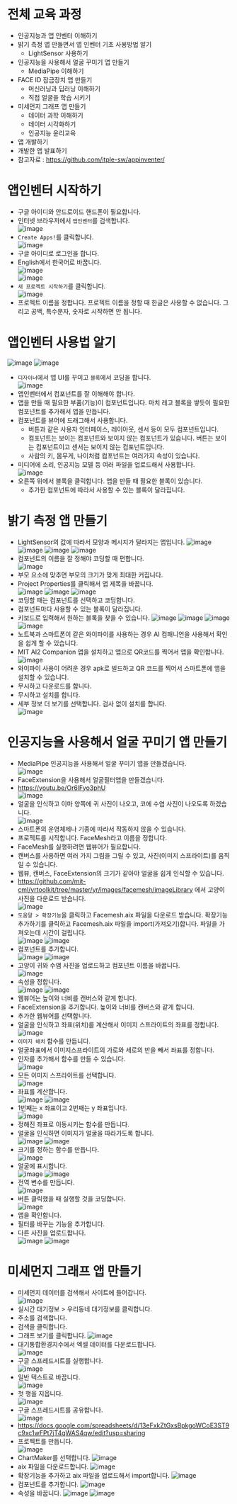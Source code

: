 # 전체 교육 과정
* 인공지능과 앱 인벤터 이해하기
* 밝기 측정 앱 만들면서 앱 인벤터 기초 사용방법 알기
  *  LightSensor 사용하기
* 인공지능을 사용해서 얼굴 꾸미기 앱 만들기
  * MediaPipe 이해하기 
* FACE ID 잠금장치 앱 만들기
  * 머신러닝과 딥러닝 이해하기
  * 직접 얼굴을 학습 시키기
* 미세먼지 그래프 앱 만들기
  * 데이터 과학 이해하기
  * 데이터 시각화하기
  * 인공지능 윤리교육
* 앱 개발하기
* 개발한 앱 발표하기
* 참고자료 : https://github.com/itple-sw/appinventer/

# 앱인벤터 시작하기
* 구글 아이디와 안드로이드 핸드폰이 필요합니다.
* 인터넷 브라우저에서 ```앱인벤터```를 검색합니다.   
![image](https://github.com/itple-sw/appinventer/assets/76088532/a22a1d0b-a774-4ff7-97ea-213b7b58e3d3)
* ```Create Apps!```를 클릭합니다.      
![image](https://github.com/itple-sw/appinventer/assets/76088532/9d388472-8c40-44b0-bbab-65652ad3a9c2)
* 구글 아이디로 로그인을 합니다.
* English에서 한국어로 바꿉니다.      
![image](https://github.com/itple-sw/appinventer/assets/76088532/3fdf1fcc-5f5b-4749-8426-e4dedd1837c5)   
![image](https://github.com/itple-sw/appinventer/assets/76088532/80c814fb-d0c2-43ea-9638-415631cd5ee9)
* ```새 프로젝트 시작하기```를 클릭합니다.   
![image](https://github.com/itple-sw/appinventer/assets/76088532/b726482e-3731-41c9-9977-df9a78df92d9)
* 프로젝트 이름을 정합니다. 프로젝트 이름을 정할 때 한글은 사용할 수 없습니다. 그리고 공백, 특수문자, 숫자로 시작하면 안 됩니다.

# 앱인벤터 사용법 알기
![image](https://github.com/itple-sw/appinventer/assets/76088532/f7340508-1003-4073-9423-1e9dd8c2b65f)
![image](https://github.com/itple-sw/appinventer/assets/76088532/f663f1c1-da00-4fac-8fee-2c39704f88c4)
* ```디자이너```에서 앱 UI를 꾸미고 ```블록```에서 코딩을 합니다.   
![image](https://github.com/itple-sw/appinventer/assets/76088532/2e8439aa-9024-4ec6-8425-abb457c921b7)
* 앱인벤터에서 컴포넌트를 잘 이해해야 합니다.
* 앱을 만들 때 필요한 부품(기능)이 컴포넌트입니다. 마치 레고 블록을 쌓듯이 필요한 컴포넌트를 추가해서 앱을 만듭니다.
* 컴포넌트를 뷰어에 드래그해서 사용합니다. 
  * 버튼과 같은 사용자 인터페이스, 레이아웃, 센서 등이 모두 컴포넌트입니다.
  * 컴포넌트는 보이는 컴포넌트와 보이지 않는 컴포넌트가 있습니다. 버튼는 보이는 컴포넌트이고 센서는 보이지 않는 컴포넌트입니다.
  * 사람의 키, 몸무게, 나이처럼 컴포넌트는 여러가지 속성이 있습니다.
* 미디어에 소리, 인공지능 모델 등 여러 파일을 업로드해서 사용합니다.   
![image](https://github.com/jerrytohub/heinstein/assets/127598703/59aaadcb-5dbe-4dc6-92b2-3497d81bd32d)
* 오른쪽 위에서 블록을 클릭합니다. 앱을 만들 때 필요한 블록이 있습니다.
  * 추가한 컴포넌트에 따라서 사용할 수 있는 블록이 달라집니다.

# 밝기 측정 앱 만들기
* LightSensor의 값에 따라서 모양과 메시지가 달라지는 앱입니다. 
![image](https://github.com/jerrytohub/heinstein/assets/127598703/c3f849a6-5fd0-406f-8866-80dbffbbab5f)
![image](https://github.com/jerrytohub/heinstein/assets/127598703/56adfec8-fda8-45e7-978b-ef68a4bd0965)
![image](https://github.com/jerrytohub/heinstein/assets/127598703/b6525a56-1694-4de1-b768-727e7d234c25)
![image](https://github.com/jerrytohub/heinstein/assets/127598703/626d2690-062a-44a2-9670-feb973dcfb39)
* 컴포넌트의 이름을 잘 정해야 코딩할 때 편합니다.   
![image](https://github.com/jerrytohub/heinstein/assets/127598703/0afd8aa9-c97b-45fe-9963-0c639bd137db)
* 부모 요소에 맞추면 부모의 크기가 맞게 최대한 커집니다.
* Project Properties를 클릭해서 앱 제목을 바꿉니다.   
![image](https://github.com/jerrytohub/heinstein/assets/127598703/d962c910-efad-47a1-a6bf-84c0205773a7)
![image](https://github.com/jerrytohub/heinstein/assets/127598703/4ad0167a-7193-420c-a2a4-cee18361d56f)
![image](https://github.com/jerrytohub/heinstein/assets/127598703/1b991e56-9b43-448d-a8cc-a3e0ed2e4480)
* 코딩할 때는 컴포넌트를 선택하고 코딩합니다.
* 컴포넌트마다 사용할 수 있는 블록이 달라집니다.
* 키보드로 입력해서 원하는 블록을 찾을 수 있습니다.
![image](https://github.com/jerrytohub/heinstein/assets/127598703/a8477907-b4d5-4c17-be94-2e1762f2d477)
![image](https://github.com/jerrytohub/heinstein/assets/127598703/ee6dc229-1e46-4db3-89bf-22de786b70c8)
![image](https://github.com/jerrytohub/heinstein/assets/127598703/19d75d1a-423b-49fe-942d-bbeaf5cef1b8)
![image](https://github.com/jerrytohub/heinstein/assets/127598703/85816937-a7ae-4b2e-af6f-cb95db6140e4)
* 노트북과 스마트폰이 같은 와이파이를 사용하는 경우 AI 컴패니언을 사용해서 확인을 쉽게 할 수 있습니다.
* MIT AI2 Companion 앱을 설치하고 앱으로 QR코드를 찍어서 앱을 확인합니다.  
![image](https://github.com/jerrytohub/heinstein/assets/127598703/a3616094-e8a1-49b6-b932-4c6de49d80f3)
* 와이파이 사용이 어려운 경우 apk로 빌드하고 QR 코드를 찍어서 스마트폰에 앱을 설치할 수 있습니다.
* 무시하고 다운로드를 합니다.
* 무시하고 설치를 합니다.
* 세부 정보 더 보기를 선택합니다. 검사 없이 설치를 합니다.   
![image](https://github.com/jerrytohub/heinstein/assets/127598703/75cf9af9-7691-4c05-a264-792027993811)

# 인공지능을 사용해서 얼굴 꾸미기 앱 만들기
* MediaPipe 인공지능을 사용해서 얼굴 꾸미기 앱을 만들겠습니다.   
![image](https://github.com/jerrytohub/heinstein/assets/127598703/47a244d5-bc08-4937-9785-b5906883a13e)
* FaceExtension을 사용해서 얼굴필터앱을 만들겠습니다.
* https://youtu.be/Or6lFyo3phU   
![image](https://github.com/itple-sw/appinventer/assets/76088532/68c8b573-a8ad-40ee-b64d-c34c81bba936)
* 얼굴을 인식하고 이마 양쪽에 귀 사진이 나오고, 코에 수염 사진이 나오도록 하겠습니다.   
![image](https://github.com/jerrytohub/heinstein/assets/127598703/cf53d874-cef0-4070-9b82-b2e0e03321cf)
* 스마트폰의 운영체제나 기종에 따라서 작동하지 않을 수 있습니다.
* 프로젝트를 시작합니다. FaceMesh라고 이름을 정합니다.
* FaceMesh를 실행하려면 웹뷰어가 필요합니다.
* 캔버스를 사용하면 여러 가지 그림을 그릴 수 있고, 사진(이미지 스프라이트)를 움직일 수 있습니다.
* 웹뷰, 캔버스, FaceExtension의 크기가 같아야 얼굴을 쉽게 인식할 수 있습니다.
* https://github.com/mit-cml/yrtoolkit/tree/master/yr/images/facemesh/imageLibrary 에서 고양이 사진을 다운로드 받습니다.   
![image](https://github.com/jerrytohub/heinstein/assets/127598703/d947a056-6294-4a57-9899-ad994edeeab5)
* ```도움말 > 확장기능```을 클릭하고 Facemesh.aix 파일을 다운로드 받습니다. 확장기능 추가하기를 클릭하고 Facemesh.aix 파일을 import(가져오기)합니다. 파일을 가져오는데 시간이 걸립니다.   
![image](https://github.com/itple-sw/appinventer/assets/76088532/c7a7edb8-528b-48e7-9b8d-61364d650302)
![image](https://github.com/jerrytohub/heinstein/assets/127598703/18f82cda-b9eb-4e9c-98d6-4e490426578e)
* 컴포넌트를 추가합니다.   
![image](https://github.com/jerrytohub/heinstein/assets/127598703/006d6f5d-a1d6-424e-8b22-419df0c18a82)
![image](https://github.com/jerrytohub/heinstein/assets/127598703/0934598c-000c-4c78-bbea-23d76be57a70)
* 고양이 귀와 수염 사진을 업로드하고 컴포넌트 이름을 바꿉니다.   
![image](https://github.com/jerrytohub/heinstein/assets/127598703/0339b28c-ba9f-4cd6-b6ed-b03df1287e09)
* 속성을 정합니다.   
![image](https://github.com/jerrytohub/heinstein/assets/127598703/6291a2fe-208d-4a32-97ee-7eada41ad586)
![image](https://github.com/jerrytohub/heinstein/assets/127598703/bcc554cc-298b-42b9-a7c0-8d787520f833)
* 웹뷰어는 높이와 너비를 캔버스와 같게 합니다.
* FaceExtension을 추가합니다. 높이와 너비를 캔버스와 같게 합니다.
* 추가한 웹뷰어를 선택합니다.   
* 얼굴을 인식하고 좌표(위치)를 계산해서 이미지 스프라이트의 좌표를 정합니다.   
![image](https://github.com/itple-sw/appinventer/assets/76088532/8153052e-9df7-42b5-93e1-c6b35834d58a)
* ```이미지 배치``` 함수를 만듭니다.
* 얼굴좌표에서 이미지스프라이트의 가로와 세로의 반을 빼서 좌표를 정합니다.
* 인자를 추가해서 함수를 만들 수 있습니다.   
![image](https://github.com/jerrytohub/heinstein/assets/127598703/dc3d4d04-2af5-43f1-a06f-d5c93875b360)
* 모든 이미지 스프라이트를 선택합니다.   
![image](https://github.com/jerrytohub/heinstein/assets/127598703/918e1bc4-cb1d-4654-92e0-c24857dc655c)
* 좌표를 계산합니다.   
![image](https://github.com/jerrytohub/heinstein/assets/127598703/82698257-6bdc-4f3b-9138-5b44ab427328)
![image](https://github.com/jerrytohub/heinstein/assets/127598703/521227a9-8b63-40fb-9bbc-46daaf6f4ab9)
* 1번째는 x 좌표이고 2번째는 y 좌표입니다.      
![image](https://github.com/jerrytohub/heinstein/assets/127598703/78600508-1448-483a-9e94-cc73b982ddec)
* 정해진 좌표로 이동시키는 함수를 만듭니다.
* 얼굴을 인식하면 이미지가 얼굴을 따라가도록 합니다.   
![image](https://github.com/jerrytohub/heinstein/assets/127598703/e857c9c5-cdf4-4187-9663-7b6c4e261c16)
![image](https://github.com/jerrytohub/heinstein/assets/127598703/86ba8714-f349-49da-a79a-e18900905616)
* 크기를 정하는 함수를 만듭니다.   
![image](https://github.com/jerrytohub/heinstein/assets/127598703/fb77d30e-0f98-4a7c-a3fb-f54c710ced96)
* 얼굴에 표시합니다.   
![image](https://github.com/jerrytohub/heinstein/assets/127598703/05933a78-5de0-4282-b0f4-37d57c4dd416)
![image](https://github.com/jerrytohub/heinstein/assets/127598703/ac243e80-c9fe-4c00-8ce2-7c08641a1311)
* 전역 변수를 만듭니다.   
![image](https://github.com/jerrytohub/heinstein/assets/127598703/90e2e0b0-a0f4-492e-b564-b6e4d954b2e4)
* 버튼 클릭했을 때 실행할 것을 코딩합니다.   
![image](https://github.com/jerrytohub/heinstein/assets/127598703/499108be-048c-403a-b355-35907453f7eb)
* 앱을 확인합니다.
* 필터를 바꾸는 기능을 추가합니다.
* 다른 사진을 업로드합니다.   
![image](https://github.com/jerrytohub/heinstein/assets/127598703/7d50eaa0-37bb-4592-8ec7-feb83f91a085)
![image](https://github.com/jerrytohub/heinstein/assets/127598703/cb6a86fd-a7f1-441a-84d6-345ad845283e)

# 미세먼지 그래프 앱 만들기
* 미세먼지 데이터를 검색해서 사이트에 들어갑니다.   
![image](https://github.com/jerrytohub/heinstein/assets/127598703/b7345ee4-6e5d-474a-8b89-5e9910a18093)
* 실시간 대기정보 > 우리동네 대기정보를 클릭합니다.
* 주소를 검색합니다.
* 검색을 클릭합니다.
* 그래프 보기를 클릭합니다.
![image](https://github.com/jerrytohub/heinstein/assets/127598703/4f5d928c-ae7a-4774-8177-3d2094125ec4)
* 대기통합환경지수에서 엑셀 데이터를 다운로드합니다.   
![image](https://github.com/jerrytohub/heinstein/assets/127598703/5f1e64e5-2378-4e14-b5dc-c70b9411c2f2)
* 구글 스프레드시트를 실행합니다.   
![image](https://github.com/jerrytohub/heinstein/assets/127598703/aefc0341-cdcf-4ffd-a535-eb5bceea4cb1)
* 일반 텍스트로 바꿉니다.   
![image](https://github.com/jerrytohub/heinstein/assets/127598703/395c39ec-32fc-4ea0-9c7f-fb3d9bb48d40)
* 첫 행을 지웁니다.   
![image](https://github.com/jerrytohub/heinstein/assets/127598703/c8bf4cea-7604-4a3a-a32e-d121007287d4)
* 구글 스프레드시트를 공유합니다.   
![image](https://github.com/jerrytohub/heinstein/assets/127598703/c726588d-052b-4aea-9243-68d154e833fd)
* https://docs.google.com/spreadsheets/d/13eFxkZtGxsBpkgoWCoE3ST9c9xc1wFPt7jT4qWAS4qw/edit?usp=sharing
* 프로젝트를 만듭니다.   
![image](https://github.com/jerrytohub/heinstein/assets/127598703/367f254d-3a4f-475c-b619-a118fb9c29be)
* ChartMaker를 선택합니다.
![image](https://github.com/jerrytohub/heinstein/assets/127598703/9972af14-cae3-421b-a9a9-e98731d01188)
* aix 파일을 다운로드합니다.
![image](https://github.com/jerrytohub/heinstein/assets/127598703/94af6f15-5ab5-4dcc-b3e7-952d509d9929)
* 확장기능을 추가하고 aix 파일을 업로드해서 import합니다.
![image](https://github.com/jerrytohub/heinstein/assets/127598703/cf546e04-cf56-45f3-bd00-2db1867d3cbe)
* 컴포넌트를 추가합니다.
![image](https://github.com/jerrytohub/heinstein/assets/127598703/598fc953-9cca-427b-9465-3d8fcf1ab41e)
* 속성을 바꿉니다.
![image](https://github.com/jerrytohub/heinstein/assets/127598703/6f1d60bd-3a72-4fa7-aede-8805073273a4)
![image](https://github.com/jerrytohub/heinstein/assets/127598703/7f53f12a-288e-4dbb-8839-2760c965fc30)
















